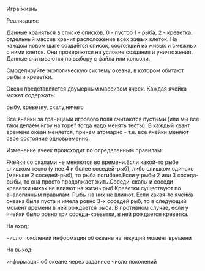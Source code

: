 Игра жизнь

Реализация:

Данные храняться в списке списков. 0 - пустоб 1 - рыба, 2 - креветка.
отдельный массив хранит расположение всех живых клеток. На каждом новом шаге создаётся список, состоящий из живых и смежных с ними клеток. 
Они проверяются на условие создания и уничтожения.
Данные считываются по выбору с файла или консоли.

Смоделируйте экологическую систему океана, в котором обитают рыбы и креветки.

Океан представляется двумерным массивом ячеек. Каждая ячейка может содержать:

рыбу, креветку, скалу,ничего

Все ячейки за границами игрового поля считаются пустыми (или мы все таки делаем игру на торе? тогда надо менять тесты). В каждый квант времени океан меняется, причем атомарно - т.е. все ячейки меняют свое состояние одновременно.

Изменение ячеек происходит по определенным правилам:

Ячейки со скалами не меняются во времени.Если какой-то рыбе слишком тесно (у нее 4 и более соседей-рыб), либо слишком одиноко (меньше 2 соседей-рыб), то рыба погибает.Если у рыбы 2 или 3 соседа-рыбы, то она просто продолжает жить.Соседи-скалы и соседи-креветки никак не влияют на жизнь рыб.Креветки существуют по аналогичным правилам. Рыбы на них не влияют. Если какая-то ячейка океана была пуста и имела ровно 3-х соседей рыб, то в следующий момент времени в ней рождается рыба. В противном случае, если у ячейки было ровно три соседа-креветки, в ней рождается креветка.

На вход:

число поколений 
информация об океане на текущий момент времени

На выход:

информация об океане через заданное число поколений

